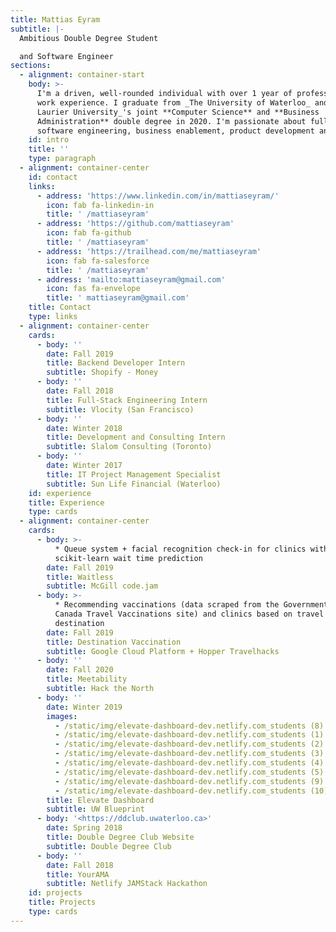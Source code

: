 ```yaml
---
title: Mattias Eyram
subtitle: |-
  Ambitious Double Degree Student

  and Software Engineer
sections:
  - alignment: container-start
    body: >-
      I'm a driven, well-rounded individual with over 1 year of professional
      work experience. I graduate from _The University of Waterloo_ and _Wilfrid
      Laurier University_'s joint **Computer Science** and **Business
      Administration** double degree in 2020. I'm passionate about full-stack
      software engineering, business enablement, product development and design.
    id: intro
    title: ''
    type: paragraph
  - alignment: container-center
    id: contact
    links:
      - address: 'https://www.linkedin.com/in/mattiaseyram/'
        icon: fab fa-linkedin-in
        title: ' /mattiaseyram'
      - address: 'https://github.com/mattiaseyram'
        icon: fab fa-github
        title: ' /mattiaseyram'
      - address: 'https://trailhead.com/me/mattiaseyram'
        icon: fab fa-salesforce
        title: ' /mattiaseyram'
      - address: 'mailto:mattiaseyram@gmail.com'
        icon: fas fa-envelope
        title: ' mattiaseyram@gmail.com'
    title: Contact
    type: links
  - alignment: container-center
    cards:
      - body: ''
        date: Fall 2019
        title: Backend Developer Intern
        subtitle: Shopify - Money
      - body: ''
        date: Fall 2018
        title: Full-Stack Engineering Intern
        subtitle: Vlocity (San Francisco)
      - body: ''
        date: Winter 2018
        title: Development and Consulting Intern
        subtitle: Slalom Consulting (Toronto)
      - body: ''
        date: Winter 2017
        title: IT Project Management Specialist
        subtitle: Sun Life Financial (Waterloo)
    id: experience
    title: Experience
    type: cards
  - alignment: container-center
    cards:
      - body: >-
          * Queue system + facial recognition check-in for clinics with
          scikit-learn wait time prediction
        date: Fall 2019
        title: Waitless
        subtitle: McGill code.jam
      - body: >-
          * Recommending vaccinations (data scraped from the Government of
          Canada Travel Vaccinations site) and clinics based on travel
          destination
        date: Fall 2019
        title: Destination Vaccination
        subtitle: Google Cloud Platform + Hopper Travelhacks
      - body: ''
        date: Fall 2020
        title: Meetability
        subtitle: Hack the North
      - body: ''
        date: Winter 2019
        images:
          - /static/img/elevate-dashboard-dev.netlify.com_students (8).png
          - /static/img/elevate-dashboard-dev.netlify.com_students (1).png
          - /static/img/elevate-dashboard-dev.netlify.com_students (2).png
          - /static/img/elevate-dashboard-dev.netlify.com_students (3).png
          - /static/img/elevate-dashboard-dev.netlify.com_students (4).png
          - /static/img/elevate-dashboard-dev.netlify.com_students (5).png
          - /static/img/elevate-dashboard-dev.netlify.com_students (9).png
          - /static/img/elevate-dashboard-dev.netlify.com_students (10).png
        title: Elevate Dashboard
        subtitle: UW Blueprint
      - body: '<https://ddclub.uwaterloo.ca>'
        date: Spring 2018
        title: Double Degree Club Website
        subtitle: Double Degree Club
      - body: ''
        date: Fall 2018
        title: YourAMA
        subtitle: Netlify JAMStack Hackathon
    id: projects
    title: Projects
    type: cards
---
```


